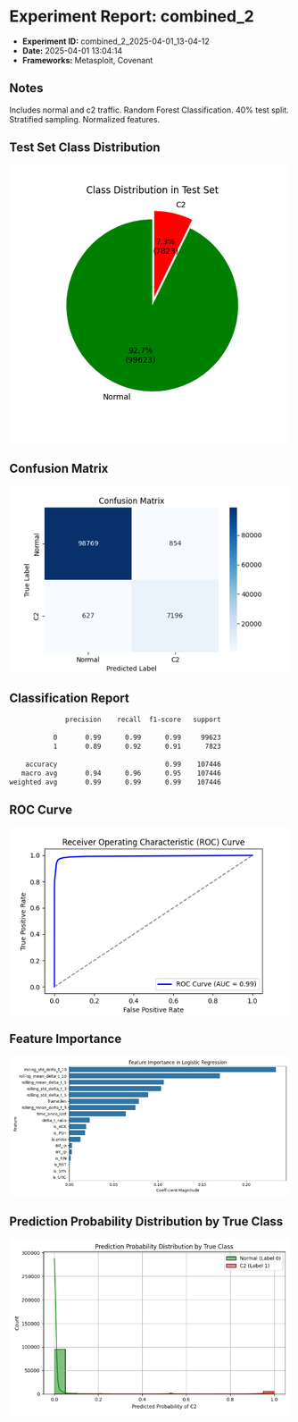 # Experiment Report: combined_2

- **Experiment ID:** combined_2_2025-04-01_13-04-12
- **Date:** 2025-04-01 13:04:14
- **Frameworks:** Metasploit, Covenant
## Notes
Includes normal and c2 traffic. Random Forest Classification. 40% test split. Stratified sampling. Normalized features.

## Test Set Class Distribution
![Class Distribution Pie Chart](images/combined_2_2025-04-01_13-04-12_pie.png)

## Confusion Matrix
![Confusion Matrix](images/combined_2_2025-04-01_13-04-12_confusion.png)

## Classification Report
```
              precision    recall  f1-score   support

           0       0.99      0.99      0.99     99623
           1       0.89      0.92      0.91      7823

    accuracy                           0.99    107446
   macro avg       0.94      0.96      0.95    107446
weighted avg       0.99      0.99      0.99    107446
```

## ROC Curve
![ROC Curve](images/combined_2_2025-04-01_13-04-12_roc.png)

## Feature Importance
![Feature Importance](images/combined_2_2025-04-01_13-04-12_feature_importance.png)

## Prediction Probability Distribution by True Class
![Prediction Histogram](images/combined_2_2025-04-01_13-04-12_hist.png)
